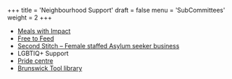 +++
title = 'Neighbourhood Support'
draft = false
menu = 'SubCommittees'
weight = 2
+++

- [Meals with Impact](https://mealswithimpact.com.au/)
- [Free to Feed](https://www.freetofeed.org.au/)
- [Second Stitch – Female staffed Asylum seeker business](https://www.secondstitch.org.au/)
- LGBTIQ+ Support
- [Pride centre](https://pridecentre.org.au/)
- [Brunswick Tool library](https://www.brunswicktoollibrary.org/)
